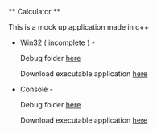 ** Calculator **

This is a mock up application made in c++


- Win32 ( incomplete ) -

	Debug folder [here]()

	Download executable application [here]()


- Console -

	Debug folder [here]()

	Download executable application [here]()